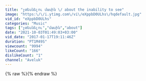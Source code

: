 ```yaml
---
title: "չտեսնելու մասին \/ about the inability to see"
image: "https:\/\/i.ytimg.com\/vi\/eXppbD0ULhs\/hqdefault.jpg"
vid_id: "eXppbD0ULhs"
categories: "Music"
tags: ["չտեսնելու","մասին","about"]
date: "2021-10-03T01:49:03+03:00"
vid_date: "2017-01-17T19:11:46Z"
duration: "PT1M49S"
viewcount: "9994"
likeCount: "166"
dislikeCount: "1"
channel: "Aveluk"
---
```

{% raw %}{% endraw %}
